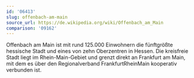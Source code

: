 ```yaml
---
id: '06413'
slug: offenbach-am-main
source_url: https://de.wikipedia.org/wiki/Offenbach_am_Main
comparison: '09162'
---
```


Offenbach am Main ist mit rund 125.000 Einwohnern die fünftgrößte hessische Stadt und eines von zehn Oberzentren in Hessen. Die kreisfreie Stadt liegt im Rhein-Main-Gebiet und grenzt direkt an Frankfurt am Main, mit dem es über den Regionalverband FrankfurtRheinMain kooperativ verbunden ist.

